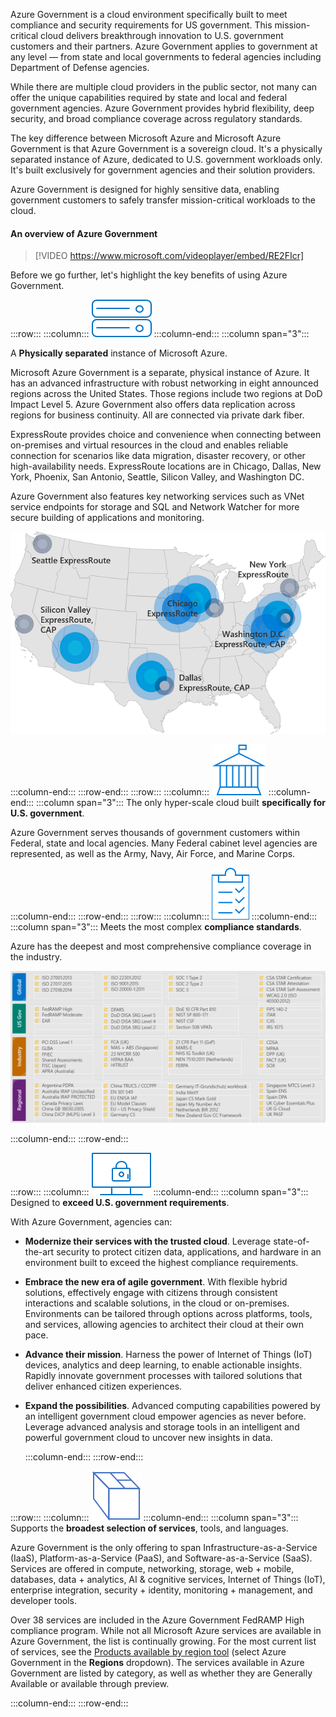 Azure Government is a cloud environment specifically built to meet compliance and security requirements for US government. This mission-critical cloud delivers  breakthrough innovation to U.S. government customers and their partners. Azure Government applies to government at any level — from state and local governments to federal agencies including Department of Defense agencies. 

While there are multiple cloud providers in the public sector, not many can offer the unique capabilities required by state and local and federal government agencies. Azure Government provides hybrid flexibility, deep security, and broad compliance coverage across regulatory standards.

The key difference between Microsoft Azure and Microsoft Azure Government is that Azure Government is a sovereign cloud. It's a physically separated instance of Azure, dedicated to U.S. government workloads only. It's built exclusively for government agencies and their solution providers.

Azure Government is designed for highly sensitive data, enabling government customers to safely transfer mission-critical workloads to the cloud.

#### An overview of Azure Government

> [!VIDEO https://www.microsoft.com/videoplayer/embed/RE2FIcr]

<!-- What is Azure Government video from YouTube >
> [!VIDEO https://www.youtube.com/embed/_WcyWeARD2Y]
-->

<!-- Azure Friday video
> [!VIDEO https://www.youtube.com/embed/xHnTWkKo9tc]
-->

Before we go further, let's highlight the key benefits of using Azure Government.

:::row:::
  :::column:::
    ![An icon representing computer hardware.](../media/separation-icon.png)
  :::column-end:::
	:::column span="3":::

A **Physically separated** instance of Microsoft Azure.

Microsoft Azure Government is a separate, physical instance of Azure. It has an advanced infrastructure with robust networking in eight announced regions across the United States. Those regions include two regions at DoD Impact Level 5. Azure Government also offers data replication across regions for business continuity. All are connected via private dark fiber.
 
 ExpressRoute provides choice and convenience when connecting between on-premises and virtual resources in the cloud and enables reliable connection for scenarios like data migration, disaster recovery, or other high-availability needs. ExpressRoute locations are in Chicago, Dallas, New York, Phoenix, San Antonio, Seattle, Silicon Valley, and Washington DC.

Azure Government also features key networking services such as VNet service endpoints for storage and SQL and Network Watcher for more secure building of applications and monitoring. 


![Image of the US highlighting Azure Government data centers.](../media/sovereign-cloud-map-small.png)


  :::column-end:::
:::row-end:::
:::row:::
  :::column:::
    ![An icon representing a government building.](../media/gov-icon.png)
  :::column-end:::
	:::column span="3":::
The only hyper-scale cloud built **specifically for U.S. government**.

Azure Government serves thousands of government customers within Federal, state and local agencies. Many Federal cabinet level agencies are represented, as well as the Army, Navy, Air Force, and Marine Corps.

  :::column-end:::
:::row-end:::
:::row:::
  :::column:::
    ![An icon representing a clipboard with a checklist](../media/clipboard-icon.png)
  :::column-end:::
	:::column span="3":::
Meets the most complex **compliance standards**.

Azure has the deepest and most comprehensive compliance coverage in the industry. 

![An icon representing a secure computer screen](../media/compliance-matrix.png)


  :::column-end:::
:::row-end:::

:::row:::
  :::column:::
    ![An icon representing a secure computer screen](../media/secure-screen-icon.png)
  :::column-end:::
	:::column span="3":::
Designed to **exceed U.S. government requirements**.

With Azure Government, agencies can:
- **Modernize their services with the trusted cloud**. Leverage state-of-the-art security to protect citizen data, applications, and hardware in an environment built to exceed the highest compliance requirements.
- **Embrace the new era of agile government**. With flexible hybrid solutions, effectively engage with citizens through consistent interactions and scalable solutions, in the cloud or on-premises. Environments can be tailored through options across platforms, tools, and services, allowing agencies to architect their cloud at their own pace.
- **Advance their mission**. Harness the power of Internet of Things (IoT) devices, analytics and deep learning, to enable actionable insights. Rapidly innovate government processes with tailored solutions that deliver enhanced citizen experiences.
- **Expand the possibilities**. Advanced computing capabilities powered by an intelligent government cloud empower agencies as never before. Leverage advanced analysis and storage tools in an intelligent and powerful government cloud to uncover new insights in data.


  :::column-end:::
:::row-end:::

:::row:::
  :::column:::
    ![An icon representing a stack of services, apps, and tools.](../media/block-icon.png)
  :::column-end:::
	:::column span="3":::
Supports the **broadest selection of services**, tools, and languages.

Azure Government is the only offering to span Infrastructure-as-a-Service (IaaS), Platform-as-a-Service (PaaS), and Software-as-a-Service (SaaS). Services are offered in compute, networking, storage, web + mobile, databases, data + analytics, AI & cognitive services, Internet of Things (IoT), enterprise integration, security + identity, monitoring + management, and developer tools.

Over 38 services are included in the Azure Government FedRAMP High compliance program.
While not all Microsoft Azure services are available in Azure Government, the list is continually growing. For the most current list of services, see the [Products available by region tool](https://azure.microsoft.com/en-us/global-infrastructure/services/) (select Azure Government in the **Regions** dropdown). The services available in Azure Government are listed by category, as well as whether they are Generally Available or available through preview. 

  :::column-end:::
:::row-end:::
